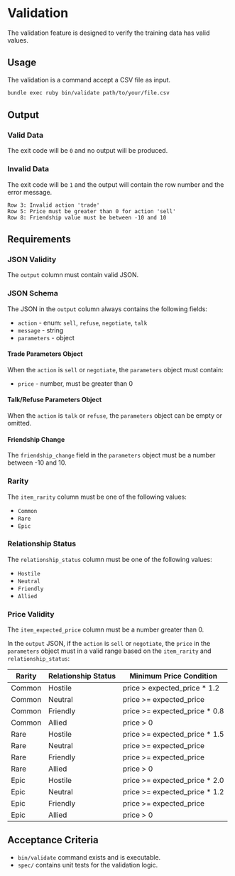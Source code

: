# Validation

The validation feature is designed to verify the training data has valid values.

## Usage

The validation is a command accept a CSV file as input.

```bash
bundle exec ruby bin/validate path/to/your/file.csv
```

## Output

### Valid Data

The exit code will be `0` and no output will be produced.

### Invalid Data

The exit code will be `1` and the output will contain the row number and the error message.

```
Row 3: Invalid action 'trade'
Row 5: Price must be greater than 0 for action 'sell'
Row 8: Friendship value must be between -10 and 10
```

## Requirements

### JSON Validity

The `output` column must contain valid JSON.

### JSON Schema

The JSON in the `output` column always contains the following fields:

- `action` - enum: `sell`, `refuse`, `negotiate`, `talk`
- `message` - string
- `parameters` - object

#### Trade Parameters Object

When the `action` is `sell` or `negotiate`, the `parameters` object must contain:

- `price` - number, must be greater than 0

#### Talk/Refuse Parameters Object

When the `action` is `talk` or `refuse`, the `parameters` object can be empty or omitted.

#### Friendship Change

The `friendship_change` field in the `parameters` object must be a number between -10 and 10.

### Rarity

The `item_rarity` column must be one of the following values:

- `Common`
- `Rare`
- `Epic`

### Relationship Status

The `relationship_status` column must be one of the following values:

- `Hostile`
- `Neutral`
- `Friendly`
- `Allied`

### Price Validity

The `item_expected_price` column must be a number greater than 0.

In the `output` JSON, if the `action` is `sell` or `negotiate`, the `price` in the `parameters` object must in a valid range based on the `item_rarity` and `relationship_status`:

| Rarity | Relationship Status | Minimum Price Condition       |
|--------|---------------------|-------------------------------|
| Common | Hostile             | price > expected_price * 1.2  |
| Common | Neutral             | price >= expected_price       |
| Common | Friendly            | price >= expected_price * 0.8 |
| Common | Allied              | price > 0                     |
| Rare   | Hostile             | price >= expected_price * 1.5  |
| Rare   | Neutral             | price >= expected_price       |
| Rare   | Friendly            | price >= expected_price       |
| Rare   | Allied              | price > 0                     |
| Epic   | Hostile             | price >= expected_price * 2.0  |
| Epic   | Neutral             | price >= expected_price * 1.2  |
| Epic   | Friendly            | price >= expected_price       |
| Epic   | Allied              | price > 0                     |

## Acceptance Criteria

- `bin/validate` command exists and is executable.
- `spec/` contains unit tests for the validation logic.

